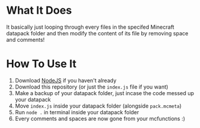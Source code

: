 # What It Does
It basically just looping through every files in the specifed Minecraft datapack folder and then modify the content of its file by removing space and comments!

# How To Use It
1. Download [NodeJS](https://nodejs.org/en/download/) if you haven't already
2. Download this repository (or just the `index.js` file if you want)
4. Make a backup of your datapack folder, just incase the code messed up your datapack
5. Move `index.js` inside your datapack folder (alongside `pack.mcmeta`)
6. Run `node .` in terminal inside your datapack folder
7. Every comments and spaces are now gone from your mcfunctions :)
